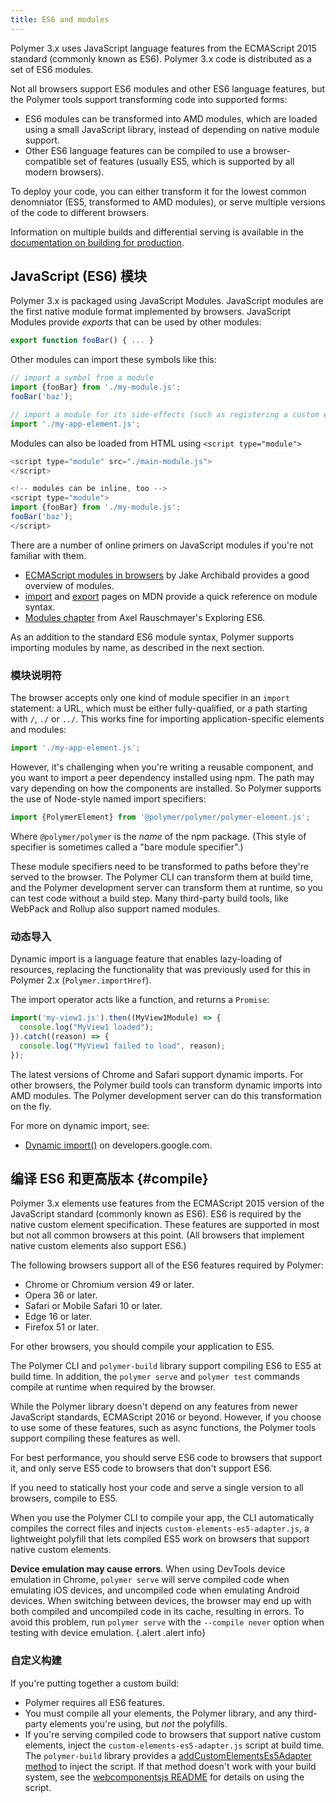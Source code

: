 ```yaml
---
title: ES6 and modules
---
```


<!--toc -->

Polymer 3.x uses JavaScript language features from the ECMAScript 2015 standard 
(commonly known as ES6). Polymer 3.x code is distributed as a set of ES6 modules.

Not all browsers support ES6 modules and other ES6 language features, but the Polymer
tools support transforming code into supported forms:

*   ES6 modules can be transformed into AMD modules, which are loaded using a small 
    JavaScript library, instead of depending on native module support. 
*   Other ES6 language features can be compiled to use a browser-compatible set of
    features (usually ES5, which is supported by all modern browsers). 

To deploy your code, you can either transform it for the lowest common denomniator (ES5,
transformed to AMD modules), or serve multiple versions of the code to different browsers.

Information on multiple builds and differential serving is available in the
[documentation on building for production](/{{{polymer_version_dir}}}/toolbox/build-for-production).

## JavaScript (ES6) 模块

Polymer 3.x is packaged using JavaScript Modules. JavaScript modules are the first native module
format implemented by browsers. JavaScript Modules provide _exports_ that can be used by other modules:

```js
export function fooBar() { ... }
```

Other modules can import these symbols like this:

```js
// import a symbol from a module
import {fooBar} from './my-module.js';
fooBar('baz');

// import a module for its side-effects (such as registering a custom element)
import './my-app-element.js';
```
Modules can also be loaded from HTML using `<script type="module">`

```js
<script type="module" src="./main-module.js">
</script>

<!-- modules can be inline, too -->
<script type="module">
import {fooBar} from './my-module.js';
fooBar('baz');
</script>
```

There are a number of online primers on JavaScript modules if you're not familiar with them. 

*   [ECMAScript modules in browsers](https://jakearchibald.com/2017/es-modules-in-browsers/) by Jake Archibald provides a
    good overview of modules.
*   [import](https://developer.mozilla.org/en-US/docs/Web/JavaScript/Reference/Statements/import) and 
    [export](https://developer.mozilla.org/en-US/docs/Web/JavaScript/Reference/Statements/export) pages on MDN 
    provide a quick reference on module syntax.
*   [Modules chapter](http://exploringjs.com/es6/ch_modules.html) from Axel Rauschmayer's Exploring ES6.

As an addition to the standard ES6 module syntax, Polymer supports importing modules by name, as described
in the next section.

### 模块说明符

The browser accepts only one kind of module specifier in an `import` statement: a URL, which must
be either fully-qualified, or a path starting with `/`, `./` or `../`. This works fine for importing 
application-specific elements and modules:

```js
import './my-app-element.js';
```

However, it's challenging when you're writing a reusable component, and you want to import a peer dependency 
installed using npm. The path may vary depending on how the components are installed. So Polymer supports 
the use of Node-style named import specifiers:

```js
import {PolymerElement} from '@polymer/polymer/polymer-element.js';
```

Where `@polymer/polymer` is the _name_ of the npm package. (This style of specifier is sometimes called a 
"bare module specifier".)

These module specifiers need to be transformed to paths before they're served to the browser. The Polymer CLI can transform 
them at build time, and the Polymer development server can transform them at runtime, so you can test code without a build step.
Many third-party build tools, like WebPack and Rollup also support named modules.

### 动态导入

Dynamic import is a language feature that enables lazy-loading of resources, replacing the functionality 
that was previously used for this in Polymer 2.x (`Polymer.importHref`). 

The import operator acts like a function, and returns a `Promise`:

```js
import('my-view1.js').then((MyView1Module) => {
  console.log("MyView1 loaded");
}).catch((reason) => {
  console.log("MyView1 failed to load", reason);
});
```

The latest versions of Chrome and Safari support dynamic imports. For other browsers, the Polymer build tools can transform
dynamic imports into AMD modules. The Polymer development server can do this transformation on the fly.

For more on dynamic import, see:

*   [Dynamic import()](https://developers.google.com/web/updates/2017/11/dynamic-import) on developers.google.com.


## 编译 ES6 和更高版本 {#compile}

Polymer 3.x elements use features from the ECMAScript 2015 version 
of the JavaScript standard (commonly known as ES6). ES6 is required by the native
custom element specification. These features are supported in most but not all common browsers 
at this point. (All browsers that implement native custom elements also support ES6.)

The following browsers support all of the ES6 features required by Polymer:

-   Chrome or Chromium version 49 or later.
-   Opera 36 or later.
-   Safari or Mobile Safari 10 or later.
-   Edge 16 or later.
-   Firefox 51 or later.

For other browsers, you should compile your application to ES5. 

The Polymer CLI and `polymer-build` library support compiling ES6 to ES5 at build time. In
addition, the `polymer serve` and `polymer test` commands compile at runtime when required by the
browser. 

While the Polymer library doesn't depend on any features from newer JavaScript standards, 
ECMAScript 2016 or beyond. However, if you choose to use some of these features, such as 
async functions, the Polymer tools support compiling these features as well.

For best performance, you should serve ES6 code to browsers that support it, and only serve ES5
code to browsers that don't support ES6. 

If you need to statically host your code and serve a single version to all browsers, compile
to ES5.

When you use the Polymer CLI to compile your app, the CLI automatically compiles the correct files
and injects `custom-elements-es5-adapter.js`, a  lightweight polyfill that lets compiled ES5 work
on browsers that support native custom elements.

**Device emulation may cause errors**. When using DevTools device emulation in Chrome,
`polymer serve` will serve compiled code when emulating iOS devices, and uncompiled code when
emulating Android devices. When switching between devices, the browser may end up with both
compiled and uncompiled code in its cache, resulting in errors. To avoid this problem, run
`polymer serve` with the `--compile never` option when testing with device emulation.
{.alert .alert info}

### 自定义构建

If you're putting together a custom build:

-   Polymer requires all ES6 features.
-   You must compile all your elements, the Polymer library, and any third-party elements you're
    using, but _not_ the polyfills.
-   If you're serving compiled code to browsers that support native custom elements, inject the
    `custom-elements-es5-adapter.js` script at build time. The `polymer-build` library provides a
    [addCustomElementsEs5Adapter method](https://github.com/Polymer/polymer-build#custom-elements-es5-adapter)
    to inject the script. If that method doesn't work with your build system, see the
    [webcomponentsjs README](https://github.com/webcomponents/webcomponentsjs#custom-elements-es5-adapterjs)
    for details on using the script.



